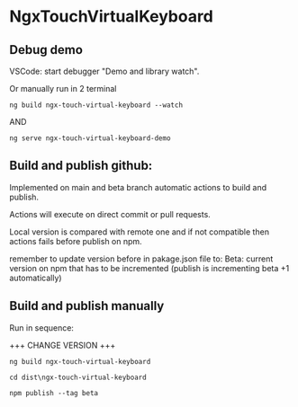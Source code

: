 # NgxTouchVirtualKeyboard

## Debug demo

VSCode: start debugger "Demo and library watch".

Or manually run in 2 terminal

```
ng build ngx-touch-virtual-keyboard --watch
```
AND
```
ng serve ngx-touch-virtual-keyboard-demo
```

## Build and publish github:

Implemented on main and beta branch automatic actions to build and publish.

Actions will execute on direct commit or pull requests.

Local version is compared with remote one and if not compatible then actions fails before publish on npm.

remember to update version before in pakage.json file to:
Beta: current version on npm that has to be incremented (publish is incrementing beta +1 automatically)

## Build and publish manually

Run in sequence:

+++ CHANGE VERSION +++

```
ng build ngx-touch-virtual-keyboard

cd dist\ngx-touch-virtual-keyboard

npm publish --tag beta

```
